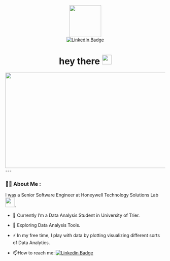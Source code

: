 <div id="header" align="center">
  <img src="https://media.giphy.com/media/M9gbBd9nbDrOTu1Mqx/giphy.gif" width="100"/>
</div>
<div id="badges" align="center">
  <a href="https://www.linkedin.com/in/surit-nandy-7b69921aa/">
    <img src="https://img.shields.io/badge/LinkedIn-blue?style=for-the-badge&logo=linkedin&logoColor=white" alt="LinkedIn Badge"/>
  </a>
</div>
<div id="profile-views" align="center">
 <img src="https://komarev.com/ghpvc/?username=SuritNandy&style=flat-square&color=blue" alt=""/> 
</div>
<h1 align="center">
  hey there
  <img src="https://media.giphy.com/media/hvRJCLFzcasrR4ia7z/giphy.gif" width="30px"/>
</h1>
<div align="center">
  <img src="https://media.giphy.com/media/dWesBcTLavkZuG35MI/giphy.gif" width="600" height="300"/>
</div>
---

### :woman_technologist: About Me :
I was a Senior Software Engineer at Honeywell Technology Solutions Lab<img src="https://media.giphy.com/media/WUlplcMpOCEmTGBtBW/giphy.gif" width="30">.
- :telescope: Currently I’m a Data Analysis Student in University of Trier.

- :seedling: Exploring Data Analysis Tools.

- :zap: In my free time, I play with data by plotting visualizing different sorts of Data Analytics.

- :mailbox:How to reach me: [![Linkedin Badge](https://img.shields.io/badge/-SuritNandy-blue?style=flat&logo=Linkedin&logoColor=white)]([(https://www.linkedin.com/in/surit-nandy-7b69921aa/)])
